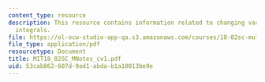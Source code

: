 ```yaml
---
content_type: resource
description: This resource contains information related to changing variables in multiple
  integrals.
file: https://ol-ocw-studio-app-qa.s3.amazonaws.com/courses/18-02sc-multivariable-calculus-fall-2010/53cab862607d9ad1abdab1a10013be9e_MIT18_02SC_MNotes_cv1.pdf
file_type: application/pdf
resourcetype: Document
title: MIT18_02SC_MNotes_cv1.pdf
uid: 53cab862-607d-9ad1-abda-b1a10013be9e
---
```

